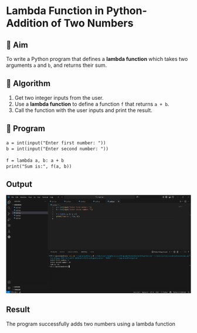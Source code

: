 # Lambda Function in Python- Addition of Two Numbers

## 🎯 Aim
To write a Python program that defines a **lambda function** which takes two arguments `a` and `b`, and returns their sum.

## 🧠 Algorithm
1. Get two integer inputs from the user.
2. Use a **lambda function** to define a function `f` that returns `a + b`.
3. Call the function with the user inputs and print the result.

## 🧾 Program
```
a = int(input("Enter first number: "))
b = int(input("Enter second number: "))

f = lambda a, b: a + b
print("Sum is:", f(a, b))

```

## Output
![alt text](<Screenshot 2025-10-22 110825.png>)
## Result
The program successfully adds two numbers using a lambda function